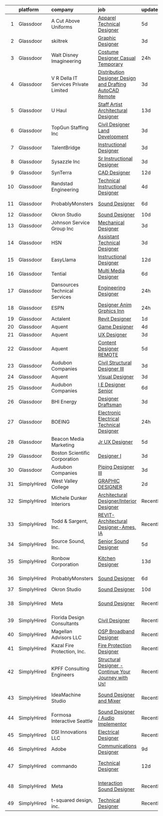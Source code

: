 

|    | platform    | company                               | job                                                                                                                                                                                                                                                                                                                                                                                                                                                                                                                                                                                                                                                                                                                                                                                                                                                                                                                                                                                                                                                                                                                                                                                                                                                                                                                                       | update_time   | location                    |
|---:|:------------|:--------------------------------------|:------------------------------------------------------------------------------------------------------------------------------------------------------------------------------------------------------------------------------------------------------------------------------------------------------------------------------------------------------------------------------------------------------------------------------------------------------------------------------------------------------------------------------------------------------------------------------------------------------------------------------------------------------------------------------------------------------------------------------------------------------------------------------------------------------------------------------------------------------------------------------------------------------------------------------------------------------------------------------------------------------------------------------------------------------------------------------------------------------------------------------------------------------------------------------------------------------------------------------------------------------------------------------------------------------------------------------------------|:--------------|:----------------------------|
|  1 | Glassdoor   | A Cut Above Uniforms                  | [Apparel Technical Designer](https://www.glassdoor.com/partner/jobListing.htm?pos=102&ao=1110586&s=58&guid=00000182e86e7d429f415d2878c30044&src=GD_JOB_AD&t=SR&vt=w&ea=1&cs=1_829a32fa&cb=1661756931786&jobListingId=1008088124954&cpc=BBD63848FB84346C&jrtk=3-0-1gbk6svbi2go8001-1gbk6svc2ii1e800-81e2958f26bec26a--6NYlbfkN0DZZww-p_mr8GWlqIRBY21Wjl_Fk3kglyx5_HcxykVqwXZdTK_RQWJFzG2--JSCIKcXUPKfG8T2NTLlSU-Aa5jatvZMVMPUCVVe7QI4-MfIYtbcUAeMtOuOCErJDgVQ0VdZxfhqxq_9xndenQWKHqbdetCu8oCQlTIslCgpx1S5C14UMc7LX_9913lBWTYNml71KjjUWfcbxA8zWb3LYnmtls-cMmxlqfzLNkL-q6tBiSe1SiP1ShBOtMol1KtFz50JGUJpg7te-H5WSGQrOXsGyyzxNbq35zdhxEQi6n7XslO0aM0NIYzKd-84-yKGTxtFZT6IpqylztnXu3qsRXXFaNSthyp1o2z0Z2_A5uZZh-huHViYNszn5w5CH3cKe9HqWUbAb3LBWLtaLVMLHdoImLKkMrZ3ZpZck2vaMWoDMxs0FmcRXXBSw7aMoT5-I9OSplTpFXwtyK4uqeRUyvgkK0LcL4c5En7YTQWKfcjHZD1lCPMfLBnR2uzdLwcRGZk%3D)                                                                                                                                                                                                                                                                                                                                                                                                                                                                       | 5d            | Louisville, CO              |
|  2 | Glassdoor   | skiltrek                              | [Graphic Designer](https://www.glassdoor.com/partner/jobListing.htm?pos=129&ao=1136043&s=58&guid=00000182e86e7d429f415d2878c30044&src=GD_JOB_AD&t=SR&vt=w&ea=1&cs=1_0882ae81&cb=1661756931789&jobListingId=1008093573531&jrtk=3-0-1gbk6svbi2go8001-1gbk6svc2ii1e800-7b8d5e09ddf61161-)                                                                                                                                                                                                                                                                                                                                                                                                                                                                                                                                                                                                                                                                                                                                                                                                                                                                                                                                                                                                                                                    | 3d            | Remote                      |
|  3 | Glassdoor   | Walt Disney Imagineering              | [Costume Designer   Casual Temporary](https://www.glassdoor.com/partner/jobListing.htm?pos=109&ao=1110586&s=58&guid=00000182e86e7d429f415d2878c30044&src=GD_JOB_AD&t=SR&vt=w&cs=1_81805074&cb=1661756931787&jobListingId=1008099703460&cpc=FD1C1DA32C38CFA7&jrtk=3-0-1gbk6svbi2go8001-1gbk6svc2ii1e800-ce8d024559a5bb70--6NYlbfkN0DAFTyt7pbDCC2JPO79CSdi1dIb81yjczP5qsKcZIxgiYm3-7g-689UDqHItQTwke_TrTe4bERr3OBybUd74DyiGtuqb3fbK4ePHudOJC27IrkQbeht9PH81mrQzdVf9V9pjwkbLos7sxBHMgup7tTT_kIbTyOUsFYdUZJSlqXIhMMoamwGjutl08ONKQzVYCHXRfp3s6qEK2hMcq7l9Hv5mB8YUw7th3ml9PzPjq6sCvd_an-I3FnZ7tPfc_DenUBp9PybHl1pH0hfxaD9humd0t6Mq_luI4YPMfdWXPoVTm-G_YqvcDCXki3Hn3U720_PDaSN2z9yYK-07b0SHQXrmpkaQTlTPofLtPxy1QJDQvPDAYMnZTr5QAa8cfttXxXrwp1Z4RIMMnO0BcOucp6hHfLDQPuWHbTZ9BloD19x3osteeQ4vUsZ)                                                                                                                                                                                                                                                                                                                                                                                                                                                                                                                                                 | 24h           | Anaheim, CA                 |
|  4 | Glassdoor   | V R Della IT Services Private Limited | [Distribution Designer Design and Drafting AutoCAD Remote](https://www.glassdoor.com/partner/jobListing.htm?pos=118&ao=1110586&s=58&guid=00000182e86e7d429f415d2878c30044&src=GD_JOB_AD&t=SR&vt=w&ea=1&cs=1_cc558b3e&cb=1661756931789&jobListingId=1008094486944&cpc=AC285F3A3ECA6BB0&jrtk=3-0-1gbk6svbi2go8001-1gbk6svc2ii1e800-b8eb9a82afd340b8--6NYlbfkN0CQA7_zck_bk-3sdRXEuVOmm8t4mebPEjm8kTUZ2kNJX4vgLooFSCxKVM4ypp3rxF1i3k3DvZLs3POmLLvJqKMoF6AMbFyOlghqqkuTCGgO8QAVydUZ2zlRMHLNj2vb1Ok7hEKyCiFb_c50xZXbjuFLh9KSNtgpA1aVEoaG9vIi8FOWOHoVD069hr-qIHtW5s2u3RhtYteuXcMpW7_eAAkHSLvzai3WmTm5x-A50Y7PZmdZQ1vW5HA-ivNAc5e1TPedXPjOeN1QebOJypwnunRn-pCdAc0AYxdHejj048L_fVqEQv_oTkR7-CRBS8dRNVH-L12rgDNotAPPTifp91W9lg9tt7rfp7BG85RQebd5waoy1xmRX33ifIEjzG5PzUt7TXTWOAqfrt556ilYr8mufdHpPa9eIcwSdTKzFmmxwQXpYx01KjS_Z-6nkxG3r_XhRDKMQlMS6pAsVK78brWygOg4_3SNu7g8V4uLdLOHEz7X7QjbsnxR1wZEMhZ4Io0ZQQYktnptQQ%3D%3D)                                                                                                                                                                                                                                                                                                                                                                                                                           | 3d            | Remote                      |
|  5 | Glassdoor   | U Haul                                | [Staff Artist Architectural Designer](https://www.glassdoor.com/partner/jobListing.htm?pos=103&ao=1110586&s=58&guid=00000182e86e7d429f415d2878c30044&src=GD_JOB_AD&t=SR&vt=w&ea=1&cs=1_9700890d&cb=1661756931787&jobListingId=1008072104198&cpc=BBBD384EA192911E&jrtk=3-0-1gbk6svbi2go8001-1gbk6svc2ii1e800-2f3f7629067330fd--6NYlbfkN0DdoLzd2nH_jHSLwr2EyTkavNA8xpnfBmQyA5D2SPCveEUkVdE77MG92nAT_ZGLrJ8uGkjKKZFWNlzReuz2wauDRktVVHToaBmlQbgxSCk7TdIGG3DnKQ62IgDgqXUrUe44Ykcst7bSMT62n0NVA8m9NVD2iOxnawclwCeThFA4UKW-xB5e8N14LovF3j2QGrrObPYwLdXaQJOfwSS1VwFx9zlyO3LpWCKMT91jt1VADSaup3K68pjG0wL0bvzpkMt3Op4iUSbr2-G1jzaXA2aQ8FCP7_HvDsVLLTUWrZTZSC2SfbXz37Xq1HPV-1I2DLw5LKBaelUOHYzHXYZ-v8Ry7jrEybmrkym7vWtp_2YcQ8n00rorJfHgLH4NwL_kCnFjp8l3_galSKKcbd7IDQYIqhdeQIV7DHIW6LaK0K8zwCmOro9lzeSnSuEEBQjozYA33Kfey_ZUEdj3uYPcFrTsKiXKy2mc-8dKw0x4gXIluxaXc_22za8I7CNFDKPrLM89hLU9jclPNLKvsE7UTXRMyoUpQNBT_qk%3D)                                                                                                                                                                                                                                                                                                                                                                                                                              | 13d           | Phoenix, AZ                 |
|  6 | Glassdoor   | TopGun Staffing Inc                   | [Civil Designer   Land Development](https://www.glassdoor.com/partner/jobListing.htm?pos=123&ao=1110586&s=58&guid=00000182e86e7d429f415d2878c30044&src=GD_JOB_AD&t=SR&vt=w&ea=1&cs=1_c2ead8e7&cb=1661756931789&jobListingId=1008094092336&cpc=2CAED5C921A5F994&jrtk=3-0-1gbk6svbi2go8001-1gbk6svc2ii1e800-17203527747679e5--6NYlbfkN0BrC5v4LFbpsOGvdXMl4ecSO3J81SjU69Qq_zbD1C_eeaQWPVaGLlwGVL3DoDAX7ty7f1SfJRBsJ-0hcAcI85bvrNdEnIH1yp8wJrE967hHpQdbJlFelTbpaH8vedMJLDzkzE6Z_07YQ_QVIDKQpLwsHNt2cE-Ut6njFMzZ5Qy8bGQrT2SYcK9i0HqS1WXG56CuDe6GGwNcIZ_R3CjS792RvZgdMLWtZm03WJoI7NuTeEOTHIgVcL1yLyjSvxOMJ7mgDLFXr6xuid9IBDn9l2zdHJ-GzZf8KZHUd0xarth9bXqbadA9BotLhU2bgt0QLaRPBghnFOI9-w3BjOJEANb83R7bmAeoLoq4TCOTWpQj64u5gdCKIyRHfXG-RHeLLy-WjcIdcFqWATse61b_63nXB5sCgUBUoxxlaJJOuQtOk8H4CCjSICx6cVRtyxQjgsl7iLGelT3QjN422bjShkcSMFp8jl9XSExh5PbNs1p1r1nEJN0ljLOkTGdkPOXjPrA%3D)                                                                                                                                                                                                                                                                                                                                                                                                                                                                | 3d            | Milton, DE                  |
|  7 | Glassdoor   | TalentBridge                          | [Instructional Designer](https://www.glassdoor.com/partner/jobListing.htm?pos=115&ao=1110586&s=58&guid=00000182e86e7d429f415d2878c30044&src=GD_JOB_AD&t=SR&vt=w&ea=1&cs=1_056bb33e&cb=1661756931788&jobListingId=1008094294513&cpc=F41FEAB56D215062&jrtk=3-0-1gbk6svbi2go8001-1gbk6svc2ii1e800-28d7fffca42d0ad9--6NYlbfkN0D7yZN5Y4Y3yDNIVFku1LF3jTDQg9U8OJZurnzp5mMLIP6WqhGw4ZWWAr-MD-l2YyHtxZkHEttrKCTJHws9eSEJJTJOHKa0UsX3-cTd2kb1sEIHAyTJXZ7RHDMK-77DmRJUzXFl52AlpAcpgJIaFHoaU6Mxm4w0U20afAVgd0l6dIe_Q_BIZTUyO1MUrMkqC-yZ9ZtvKeuk-LoITd73n2V-FmXn6fEo4oCzLjsb5FZWgta-CEBhgOnS4WGKmek_gGyutf1bOxL0yjiDxJLkr6lCgBdllXyAjYYCZIA6vpHk1YDmVOv3cHH6HdKWtl07xpmfzWY01_TKjBKTVB33TgaNnryhKYAcG6uAOVaooK1qUuTyQT-omMAA_-5-U6Kn17vanc0L0T2fEHVJ5GX7O5yHIIQ4VeqhOjZHX_EkujYDOUBPD5mckdaEEg4ZfxQw150QAkhfJccnSSnBjR1GSn3NVd4xO61B650nplDUwvOpIu-pR9kAc_bjzykmnszcGAAeHmLipj3qPQ%3D%3D)                                                                                                                                                                                                                                                                                                                                                                                                                                                             | 3d            | Charlotte, NC               |
|  8 | Glassdoor   | Sysazzle Inc                          | [Sr  Instructional Designer](https://www.glassdoor.com/partner/jobListing.htm?pos=121&ao=1110586&s=58&guid=00000182e86e7d429f415d2878c30044&src=GD_JOB_AD&t=SR&vt=w&ea=1&cs=1_d68d6ae1&cb=1661756931789&jobListingId=1008094371868&cpc=9908D8D4413DBB8A&jrtk=3-0-1gbk6svbi2go8001-1gbk6svc2ii1e800-d1e30eb564645d32--6NYlbfkN0BHmuOUQiGxZlIboXRCrnOB1bk0QkSGbGX7yxzhgRysNhglpeekY3X1wDa7BzirfJIE-XZI96pT4vsCDo_PwVhCrQa8H_dn6HuGc3dI6Au5lFOBOQnw88rRufmRln1Uzxma7VZhtrwMd6uMTKFJi1s8KhsbQhyj9AFtzXfcqHMAkMfzRW14V10xerNyCpWVtNyGsFaJUDIeEG_JqJNMxOUMT0GbcMcRWmbYuWlHUZSYZ8RiDKkzGRfDQASTzkpJTAXFsoP33eUezRf5NnkwEwbKvjbunrPXLANftptOk-jmDFPw7PJM4FeU6VWiIwpREj1U-Ab0mK1NOT21_WrdlLrdZdyvj4_En6NwbwZ16FU6j22aKuM0pFaRDZ16Vh4b_BZGOKnqe6zpaLya1JffGorNoWDUsI4AcXlUV41rqvPm_5-gFYi6hFrwYUxJfNU_GgTW3a6Ktsi4fJkMC7uShhjqHwmBI3NvfNYsp2hy0nAy0LvQ04EY0s8oMJBwxKdcY-A%3D)                                                                                                                                                                                                                                                                                                                                                                                                                                                                       | 3d            | Remote                      |
|  9 | Glassdoor   | SynTerra                              | [CAD Designer](https://www.glassdoor.com/partner/jobListing.htm?pos=107&ao=1110586&s=58&guid=00000182e86e7d429f415d2878c30044&src=GD_JOB_AD&t=SR&vt=w&ea=1&cs=1_75f7c999&cb=1661756931787&jobListingId=1008073862940&cpc=149B3D5996025BBA&jrtk=3-0-1gbk6svbi2go8001-1gbk6svc2ii1e800-18c0e80a5c12a872--6NYlbfkN0DeXU0vMxLyKhfauY-dgUBa_3v1DHLtGGo4EP_Dl8CiYxWmGmi2SrY3Ivt1UPrYuDlbcltfZBalx9amtf9G2L9Ed1GWEOd0RyJ7-id08Z3X4_rUMko-g1OdR6_wvYRiK1igO9i_Pd_tAhPgXu8oeF6r4TodtwJ7tGrA_-HHHP4OtgW_mxbZBIf1ueQ_0xu7R7dYWi34OoX8bJxnjaS2wh6h7QDJiiA7iaRWVPLGqUrLCjrktQIZ0qtRAWbjQ6oo6vc64bqV5-m6wC8o1NbrKjVSYdccscpxDFxbv84hfS7hEsx4sameUH_ItoR9yMny2hr9UdeQefkuM-TwvR6CeJcHWMMIEgO06oemkNHeM_-fYOazer47O8bTNwuNqboVKCgKOcrwjWZymBEkFa6cLTRkWTJGXxPP-2TlIVL3QTi9DlB2TvWQ5WE6cEReIoHLByRN5P72bH5ccAQZjne69YrMNZLpSITIkIfeS17DV-DxA7H47lIBTTJX)                                                                                                                                                                                                                                                                                                                                                                                                                                                                                                   | 12d           | Remote                      |
| 10 | Glassdoor   | Randstad Engineering                  | [Technical Instructional Designer](https://www.glassdoor.com/partner/jobListing.htm?pos=113&ao=1110586&s=58&guid=00000182e86e7d429f415d2878c30044&src=GD_JOB_AD&t=SR&vt=w&ea=1&cs=1_6a081d79&cb=1661756931788&jobListingId=1008091665657&cpc=6FC5BA77C9A4CD78&jrtk=3-0-1gbk6svbi2go8001-1gbk6svc2ii1e800-4e9c400072612d33--6NYlbfkN0BDx217eft1lC7uqItkaModCFPNh_e0lnHdKkvEJecXwu4gIqA7CFTnXnpT3oVx672KDArTtx1aHrKw0gqohFQPT8pPyEnxY5nSI_5vJXljXddiuB0emOj4KsDFe4KKnmVelmt6yInbwBNPPrHnDX_0JTfp0HEFotiDRpodoXdu3iGNYxHwew1duj904JdOamC9XEQ_JIXRRoMnBWIWMAwVhrEg_8xv2mwvfwHKwelpCeRRv6HRXBRGvF0TvitaGxf_foc1r9wRv9SVlBBGHn0DwK3gBXoTDGmG6c7o9MufouLnebgWagasTUc17b1-J723UxWcE8hMBIF9SdaI7jPKALqMv4iWZEw_5SvCrjNZtmKL-d9hMQ0zX3gzVpq6qyYPCt2GyDI7UTrXsXKDmsrMGFIgKdqEKArIAhXBT2yI7q9vw8ewUWuTyftvy1o6YI9tlaOVf-XfXi5G8CeWlVihlfPjTfPTXCknFnrrq13W83PFvfHXyh7MlrhtSyHykeLaztwj8AbEFlgDZnkqbezqjWciTKS7o99KdH2qoj1__VGm0mr8bQyOIWRLxXZgibIRGN9ddi7KbIybAWPo3wWPz_rpWcmxDC9zGlQ9KnwokDqzujmWntxBf95X_7zSS5aEIPqkgnDJaKhzowbd8nlG)                                                                                                                                                                                                                                                                                                               | 4d            | Atlanta, GA                 |
| 11 | Glassdoor   | ProbablyMonsters                      | [Sound Designer](https://www.glassdoor.com/partner/jobListing.htm?pos=125&ao=1136043&s=58&guid=00000182e86e7d429f415d2878c30044&src=GD_JOB_AD&t=SR&vt=w&cs=1_053a116b&cb=1661756931789&jobListingId=1008086835423&jrtk=3-0-1gbk6svbi2go8001-1gbk6svc2ii1e800-d1598d003ed4c85b-)                                                                                                                                                                                                                                                                                                                                                                                                                                                                                                                                                                                                                                                                                                                                                                                                                                                                                                                                                                                                                                                           | 6d            | Bellevue, WA                |
| 12 | Glassdoor   | Okron Studio                          | [Sound Designer](https://www.glassdoor.com/partner/jobListing.htm?pos=124&ao=1136043&s=58&guid=00000182e86e7d429f415d2878c30044&src=GD_JOB_AD&t=SR&vt=w&ea=1&cs=1_1d03347c&cb=1661756931789&jobListingId=1008079733036&jrtk=3-0-1gbk6svbi2go8001-1gbk6svc2ii1e800-d7d03bc56f607eed-)                                                                                                                                                                                                                                                                                                                                                                                                                                                                                                                                                                                                                                                                                                                                                                                                                                                                                                                                                                                                                                                      | 10d           | Remote                      |
| 13 | Glassdoor   | Johnson Service Group Inc             | [Mechanical Designer](https://www.glassdoor.com/partner/jobListing.htm?pos=114&ao=1110586&s=58&guid=00000182e86e7d429f415d2878c30044&src=GD_JOB_AD&t=SR&vt=w&ea=1&cs=1_91b766ff&cb=1661756931788&jobListingId=1008093922813&cpc=56C4EA4A1A191A49&jrtk=3-0-1gbk6svbi2go8001-1gbk6svc2ii1e800-e862aae643899bbf--6NYlbfkN0C6dl-DYSz0LSGJzJxQNYszf1i8hgirP1dhT7TFrgG1eW3J-LifPocmnwNYfClQLzn0RKxDIWKaF3yjO7i85Es6_87YqOckPfBbULYcXRGubf_xpsMuFJPbgh4wQhA8-EDYqCaNvgBTlQK7GLv6O478h-XIYLV0jFwcdvw_jx5b51ukUJI9QmPUR-lCNgm4UmDOpFac4NsS0MXWP3qIgsnLOlnwHFlz9ElPpSOpJg8Z_SiScf0nxajlOJwiE-ZTeLM4ACRWsnrVn5U1kyyNZBzGjp_cOV7ULCPcOC_aFajvTPSpmDD9YGEdMfQSR3awOQ49t34YO6YeF8Z8-TgAgu4_rUs1S5R1RnI_3394p62k8Z_NSUEQ-o8We03ee8F3H7b9kudzcYe92NeMBLwFMeJS6LmpJEpdRPHwCFguje5npNwDzb0i7fvia7sCuZzmST72y4qYxcHGwEI-PFr-9aa4omiyMjg6iIKNoiI_aH_7TSBUP4zNBRiiIPznPLPh9FEsMPHBjzIDRSn_BYHzqL9E-2QvIV2JedTg9iRhIcYtqBjI1yHcVHaJ)                                                                                                                                                                                                                                                                                                                                                                                                                            | 3d            | Allentown, PA               |
| 14 | Glassdoor   | HSN                                   | [Assistant Technical Designer](https://www.glassdoor.com/partner/jobListing.htm?pos=130&ao=1136043&s=58&guid=00000182e86e7d429f415d2878c30044&src=GD_JOB_AD&t=SR&vt=w&cs=1_5c61c796&cb=1661756931789&jobListingId=1008093543034&jrtk=3-0-1gbk6svbi2go8001-1gbk6svc2ii1e800-da849d8c90f8e3ff-)                                                                                                                                                                                                                                                                                                                                                                                                                                                                                                                                                                                                                                                                                                                                                                                                                                                                                                                                                                                                                                             | 3d            | Saint Petersburg, FL        |
| 15 | Glassdoor   | EasyLlama                             | [Instructional Designer](https://www.glassdoor.com/partner/jobListing.htm?pos=127&ao=1136043&s=58&guid=00000182e86e7d429f415d2878c30044&src=GD_JOB_AD&t=SR&vt=w&ea=1&cs=1_4904fc6b&cb=1661756931789&jobListingId=1008074963718&jrtk=3-0-1gbk6svbi2go8001-1gbk6svc2ii1e800-54cc08c9d2271055-)                                                                                                                                                                                                                                                                                                                                                                                                                                                                                                                                                                                                                                                                                                                                                                                                                                                                                                                                                                                                                                              | 12d           | Remote                      |
| 16 | Glassdoor   | Tential                               | [Multi Media Designer](https://www.glassdoor.com/partner/jobListing.htm?pos=112&ao=1110586&s=58&guid=00000182e86e7d429f415d2878c30044&src=GD_JOB_AD&t=SR&vt=w&ea=1&cs=1_3ae265f5&cb=1661756931788&jobListingId=1008085961702&cpc=FAE5E775D180B2FB&jrtk=3-0-1gbk6svbi2go8001-1gbk6svc2ii1e800-451ef8a0bef58478--6NYlbfkN0D_VUMocHtM7-M2l7xhQCiQST1RW5dQjS02UsWe7tYaNAZWZWTzZ6bpJTAOxr1kLZpG6VFZuGadYboeD4Kz8JfiJOa1cUGCTwXHIIGenpazOIdmYE3_6vjKIwRgdnzz3rgnBs6tcAXHRDzA4xB-uFIb-sHUuIGOOL2yVcQPHsU7Il-Vs_w0rB9CVqvvXK9Qnk57RQHGuJnlkm__Ecsve8KVIlxdY-PafOenXD4N9ZUDFP9vPdVm_V0sXfNSxmG2VFqvXSWtTyDvz1Mv0Rz9i9GZ4_ifE92DTcuEpDGfIiA3TDAP9UuBlniWzC1WfuML0y8MLQXt9w6WhHsBTBccrO0i04g3oFdZM6HX5N7iFvXt1XAWfLMDYozgDc8A3PxMyTFfSN-mtDJCIIoUS8V7fNgvmJk2Sc4IqDnGAcQAt2Ro-7OeknZ4oW3wJ0tQ9rBwV1lPy_Z6LeMTOI4_H1mpomaMoLcoyZwOuSQzyoRY0ww81PcdegGb4uf2Z8Vm1oyFwYQfkarKPbGqKR9tKFVRNX8h)                                                                                                                                                                                                                                                                                                                                                                                                                                                           | 6d            | Vienna, VA                  |
| 17 | Glassdoor   | Dansources Technical Services         | [Engineering Designer](https://www.glassdoor.com/partner/jobListing.htm?pos=101&ao=1110586&s=58&guid=00000182e86e7d429f415d2878c30044&src=GD_JOB_AD&t=SR&vt=w&ea=1&cs=1_8d771f2b&cb=1661756931786&jobListingId=1008099774409&cpc=EE7F0D06914A6BE7&jrtk=3-0-1gbk6svbi2go8001-1gbk6svc2ii1e800-d3440b49c72627a8--6NYlbfkN0CvuQ4UY_eDhfYlmkSGc9S1BjrWToVzARjqmrP2px-gqWEa7Z8S313aA0aWQHN80sKu9bCdQXmQIlf7OUaBZOZggfZGEmbZIjnoCloPub_X2nsA1_QZCmwcEfQzldpcCf4VDqW5TtnygkAGA9PvsWjqAyuZltikAVUIPklABZZozagKLo4aDN6P653nopaTQNPAFvrkm0ghrwb8bWBsGfsfz2e-fo12QoUbHMCCqKEUQLhIQUU1ZwnJSbjKIc--rvr7JVApbjl0N_luy1fvuXwPPri8HDjDTmDk84HAYH9uoV8JYwao3dd5S_MaB93fCI6VUkpOAhpes0FmkveLs9H8tu4knVZ5tYJa23t3ETpN1uxyEFwIizBc0Xb-pg521W9SLAw16eK9kvLdgfIO-ie_FiVJOqqTN5huMSPEnI29Jzy1Q02Tbo8EtvofG2yd4005lATj2xOztTbpK-h6q9Hno9lG6snkxBBktB9g9-cFFhDeO4jPrr1W_YqWQd3_dmXmY0PGbdlPig%3D%3D)                                                                                                                                                                                                                                                                                                                                                                                                                                                               | 24h           | Walled Lake, MI             |
| 18 | Glassdoor   | ESPN                                  | [Designer Anim Grphics Inn](https://www.glassdoor.com/partner/jobListing.htm?pos=108&ao=1110586&s=58&guid=00000182e86e7d429f415d2878c30044&src=GD_JOB_AD&t=SR&vt=w&cs=1_b44678f1&cb=1661756931787&jobListingId=1008099703490&cpc=1160948BCBA38B5B&jrtk=3-0-1gbk6svbi2go8001-1gbk6svc2ii1e800-97b238508c0d8cf4--6NYlbfkN0DAFTyt7pbDCC2JPO79CSdi1dIb81yjczP5qsKcZIxgiYm3-7g-689Ur9xqU8QiYHWliOuVcqmIqwB3qi8yTv49_P4GHgB_CBMwndtlEavrTBN-Y8MioaNwqD1jWOgm8UO26qFt1DBpGEtcK24l2C38eLm1x-AGLBT3qv2PUUkcNDp4CUTBV8bMOG9GA0ml1_jkgEKQBefdyVOtl4invq1mEcnIj6GVr1bfczMF0cN6iexKoZvoRpWtvn2IrdULXkmtMKLRmt272-Nn4_9sgCD4q7ArIQy_8Wx7cqGc1EgttVOAt3WjBVWT1iKpFqIFXI6x1q_O6HseL1NJCb0XfTR2XmCARGcBSpfyIteqY7HZCj-Kd2r80GEliI0VjnQwAbYr-0ibdoKBV1BNyPu4xrltMD_VCfLonZNHNnaeEi7_rSQpee8p2DZ8gdR5YdekROo%3D)                                                                                                                                                                                                                                                                                                                                                                                                                                                                                                                                             | 24h           | Charlotte, NC               |
| 19 | Glassdoor   | Actalent                              | [Revit Designer](https://www.glassdoor.com/partner/jobListing.htm?pos=122&ao=1110586&s=58&guid=00000182e86e7d429f415d2878c30044&src=GD_JOB_AD&t=SR&vt=w&ea=1&cs=1_2328497c&cb=1661756931789&jobListingId=1008098072884&cpc=C4A69CCDBB3B9599&jrtk=3-0-1gbk6svbi2go8001-1gbk6svc2ii1e800-c935e4b3d90d5825--6NYlbfkN0ChYVx_I3yfZ_JDY3EFoivtqvi_stwnZ_kRt8Dowt_l_d1ydueao4NE-oUleRJ4yhjnM2sJXj4QEJed_c6X2PY0ZDgeXMQ7Mmw1hcyh94-2Yvz7z7tn66slrhBeCG20xK0sClQhiRwEawfro7_5fbvl6Gq6XWRUUGzrLZpGHDvBUtviQLQSv4iatztSuWy20nlz6xQt1NxGx6PzOsGoD7XlMTVacGbZzm-SzW-AVKqB1m_H6OY8dvdZkJ0DwuW6znwGE8asf5OxDplgl0eE-iy82ua_Xgchn119ll4WXUc1TU-CL8hZIp5QetPiNx_AU-cpoEmP1mDWEFvpdJ_dvpNbn3QShfHBLIdyZCp1Kft-RY3O_ERVwLFTGibb0HOeGe2ppw4H3DDee3-9DTa6QmvGEyLyl1skJjQOaoOQzLjTuBnynu3XbYHcZWqv8aEC-XUcBylO2CyCpBN7mx5YTV-t6dwR1hu8nFubwlQ4-gp2g2os3p991Qyt7b1wmg3ZcJy4e7SiKCUJ15M2Y8yLbk_MUSLG4S_fqXSoSERSjzq5QrRKvCJPsSDw41vBW-3_Yc757JOA78z3HWRRwUox2B7vUJZZHsYYJGziFFCOzWq_6YRlYGhJ-dUJmwju056ezlMMpYEWQv21KZ_4uuCSokvyyC9u8P6QLdOafLSL_7ER3_OZwE8R0emjahkr2LdZZ-k2D42m3OMiph3DH_ByJJCiHdLv8GEunQX2F-qmCSqMDkQo5JkvRGbyhUMJAKCzpyPohs5d0SsWm2t4zJAFQ75GUJc_SRZbrqwxUwzvOlZi-NI6SHFvgt1pde2uXt8OmVFWmdEsJeTwZRkCMrD2pLwyHmnEttq7KKNzi9kA67BoC8w-2htIFsdr3JVVYySlnLCec9e-3K9zN1Lm7jYNE16St5RAPl3nHY02tErpdK0xIWsY5CtvzBba30K4dV6Vs0n4DgWUTHzcOGLc8Q0V3sUj) | 1d            | Irvine, CA                  |
| 20 | Glassdoor   | Aquent                                | [Game Designer](https://www.glassdoor.com/partner/jobListing.htm?pos=120&ao=1110586&s=58&guid=00000182e86e7d429f415d2878c30044&src=GD_JOB_AD&t=SR&vt=w&cs=1_3b6383a6&cb=1661756931789&jobListingId=1008091362421&cpc=F41FEAB56D215062&jrtk=3-0-1gbk6svbi2go8001-1gbk6svc2ii1e800-3b8cfdd71f0d2f0e--6NYlbfkN0DMrcEu7yrtATojKJA7cEzGQ3FdRGWLh0CZQInL4ECGI9gD0Wolx9R2EDT7B77c2cRU1zW3HVZMZeGAOYVZBOqH_4lgXX5l9kbkb9irhCbVBq6YsU0vLTUYvSh1OUNHO93tZMxbICiVo7Af45F1C-oNj2G6v1j_C21ZJdMsp9erWXfgrqfzHxI5mEOl9hQngA4V3i2yn5hBqlAhujG43yy_H9DXhgT0AUcJTjgh0Q3fGkxaCnQ9wF2gqfqx-prsfYteB74oFdQVnaOS515HjiDwoZIGKBljkVkL9lZgdGLKkgt2hrkaX-8HmIB_XIaZDJUdB_LqqXmEm9X30r1FOvs2OMquqARRUKPkhrHTgG4aoXpgN0yM5pPJlqIx37iPOI2wFyTz-zcbss8MHUmvauBoMkL1V04e4g4Kr-XKrxseMB7c_R3Lvq5cpBAtwUuPa_gmJl_c6b5jT3NM4tjgACVw)                                                                                                                                                                                                                                                                                                                                                                                                                                                                                                                                       | 4d            | Remote                      |
| 21 | Glassdoor   | Aquent                                | [UX Designer](https://www.glassdoor.com/partner/jobListing.htm?pos=119&ao=1110586&s=58&guid=00000182e86e7d429f415d2878c30044&src=GD_JOB_AD&t=SR&vt=w&cs=1_95c017ff&cb=1661756931788&jobListingId=1008094767732&cpc=47CFDC01B3F81FAC&jrtk=3-0-1gbk6svbi2go8001-1gbk6svc2ii1e800-7462cfaac7ec81a2--6NYlbfkN0DMrcEu7yrtATojKJA7cEzGQ3FdRGWLh0CZQInL4ECGI9gD0Wolx9R2v-Aex0-GK05GBC1BDRpIxNe5kaz2f0gwTj1utA_ZL6eyvv3ghn_4KFxhe9zZtLQRlJheNexTVzMPlPRyplxknhmhWMgjOIyTUfknYQKSAtpB3Jg_4vuGDsjZpW-YuZvWARIdfVOIUddkKaPARw15zIQgZXUfIxbWLxHJ8x5PkwuWkC--yzZR_elD1pESh_KFkWpaNyA9yygg3fpbhM-wap9q0lAWWOHm03zEZAqiFdQ0FELXYB7k82wImO1H831RqSu_fRd_bM0vUmuW8NqCYIBiw_zY--P7EhmWMzm3phZ-RiwRvF1Vjw5TPc4jopFloye2vz4rUH1iGv3i80_s_t6R_JqCXyQX57LfjTyVl1Wjssq5TYn48w2n0RzLW33Tk27HhIVA92Ax0mOQsCbuyg%3D%3D)                                                                                                                                                                                                                                                                                                                                                                                                                                                                                                                                             | 3d            | Seattle, WA                 |
| 22 | Glassdoor   | Aquent                                | [Content Designer  REMOTE ](https://www.glassdoor.com/partner/jobListing.htm?pos=116&ao=1110586&s=58&guid=00000182e86e7d429f415d2878c30044&src=GD_JOB_AD&t=SR&vt=w&cs=1_949c7421&cb=1661756931788&jobListingId=1008089329150&cpc=F41FEAB56D215062&jrtk=3-0-1gbk6svbi2go8001-1gbk6svc2ii1e800-caa0944e4be548c0--6NYlbfkN0DMrcEu7yrtATojKJA7cEzGQ3FdRGWLh0CZQInL4ECGI9gD0Wolx9R2EDT7B77c2cRrTdmS15zQI5FSK6EnshAG3NgcOhzBmqhWiF-MPmcBIUnjstLyImy_lrSiq7I7lFnBSEqwK1YPVrTFjc73nNlY4awCzvFT1amWHv2N0lQ0RvFw10Yrdwni76R1dKWjs2xWAuE_wOPDgr_8hlON1NyEl_P1YEpiz-eQTtzuwm2yUlMmwIvBSJiqB13o88G0qfbtfh1w9EeMF46ppB2u4H9p95VMbeSqZQPvf-HsJhTI-JdPqkanILhPFqOL4dt7b_u69aciMRx3_pjrI8SltTLLvflMSrhshqQep7HZZl0xSqcLcy8qPbj9VU2M_we7L6n1srBGWp1XSxHH9_m958t5XuHQpRncFmjTFkCm8vFWpX6Cy-ILAlQ0FRQ-H5Eo_4Uy-M1fr5G8674W_7j8FogC)                                                                                                                                                                                                                                                                                                                                                                                                                                                                                                                           | 5d            | Remote                      |
| 23 | Glassdoor   | Audubon Companies                     | [Civil Structural Designer III](https://www.glassdoor.com/partner/jobListing.htm?pos=106&ao=1110586&s=58&guid=00000182e86e7d429f415d2878c30044&src=GD_JOB_AD&t=SR&vt=w&ea=1&cs=1_32775af9&cb=1661756931787&jobListingId=1008094739633&cpc=87A0A889578C8297&jrtk=3-0-1gbk6svbi2go8001-1gbk6svc2ii1e800-791ec1812712a000--6NYlbfkN0B_v4Jwlzo8pp0lkkhk9-RlZ2bqvshnQCJcnG2elMpqNyA7L9qDHaoCdzLXqpAG1-utDB-HsFSU-LcRDNBdtbQGb4knQoha2-sKopv_w3fetLYVMX26UwJypzqetyG1ynrtkSyRBU9hKUbnxxaYDrqtk46ZWAYQURkcFjmTGu7LbqZCCX1X-mPfoav1OdBAKT3imOXkjd4f6B3GaLMHePKF-0ja82M8-0t-tdUNjc3ZqMQOEQeyyovqpo72AeUTsxffEh_4e4_0W63_bcdEb07FEWyx2dnGmM8_UaQcaWKf1BSGrHfJvoFiPHArUg0faXJt3QI_TdRxUG2NAsrp0ZFn7d9MpxUb7Ix-JgXFcplp1e3hq7bgfuen6p6pzmkfLllYoPUKcin46QnVUgzWS9u-Ne5Y-T0Wjf-ncaY5rRBaMbVTrkBn5WF9V_lUDRWGQzERqii1AQbZEEqh4u3CzZEkWPqwn9sMD26B4Xxnrx3TeexkSvDx5GU1Rjp_f2dqEXsHkWLpqsLGph6isWPdwcA3PeD1p9pz5utN3v2TmILw79_9VEY-RxF2oc9X71tO0Z0bvfEFsSG4csdrhGJ5l4hLeNnM9PDWq6xJ9lHBKNdsdiiXsUIwxHLblk4n1gJ0K3Q%3D)                                                                                                                                                                                                                                                                                                                                    | 3d            | Houston, TX                 |
| 24 | Glassdoor   | Aquent                                | [Visual Designer](https://www.glassdoor.com/partner/jobListing.htm?pos=117&ao=1110586&s=58&guid=00000182e86e7d429f415d2878c30044&src=GD_JOB_AD&t=SR&vt=w&cs=1_b7c75c34&cb=1661756931788&jobListingId=1008094068061&cpc=C4A69CCDBB3B9599&jrtk=3-0-1gbk6svbi2go8001-1gbk6svc2ii1e800-689861988044a5ba--6NYlbfkN0DMrcEu7yrtATojKJA7cEzGQ3FdRGWLh0CZQInL4ECGI9gD0Wolx9R2v-Aex0-GK073JfeDa6HIKZROzynSR_Ll0tjc9Sw-B7-4NUGF4scybsmqPAP99pK7Qc0qGYuJ9Q2Zvmtk5NzwmYh8jkVqlkpO9MsBlHm41Lfc1ZPbl4WOmZ51sUUyQxcE8Ln1hUStfRkLtSKYu1GOM0lfy9bD2JYVS15om1KHnGpPwwIt_h-DCmosbgINwW8yqY4OFY0S1j9yTh1OYXMe0cBRbhU1BpQ01ypBf2GPsCPPQGxtvZhngdrx0YISlRSNDTz2Tlo9RMMptfNEBfIPKvUwTOff5J6tZjDp7Uy27y8fr4TQ3zNiEePPA_EBS_B-OxgnkU1DSgxKTVoheX4d9-CXUQTQF2INW4hgQ3rwRZzNE4KZt0KXk0jU4AF7aIlFWu_Wu_Txs9i7HHvUMq7Ckg%3D%3D)                                                                                                                                                                                                                                                                                                                                                                                                                                                                                                                                         | 3d            | Seattle, WA                 |
| 25 | Glassdoor   | Audubon Companies                     | [I E Designer Senior](https://www.glassdoor.com/partner/jobListing.htm?pos=111&ao=1110586&s=58&guid=00000182e86e7d429f415d2878c30044&src=GD_JOB_AD&t=SR&vt=w&ea=1&cs=1_82eb7737&cb=1661756931788&jobListingId=1008085857422&cpc=FAE5E775D180B2FB&jrtk=3-0-1gbk6svbi2go8001-1gbk6svc2ii1e800-86d58fc0825eac37--6NYlbfkN0B_v4Jwlzo8pp0lkkhk9-RlZ2bqvshnQCJcnG2elMpqNyA7L9qDHaoCvMHaZTByGh4JFLcljNsP6vjSKdw0e8XpMqUT-t_uqiDatfo1G4sXPntob4dG7ImLiak9ChkFp2eUkk-KKCT-ECIUezhgKWV6peZLL25-suVeadZErmjGKEvxROTeIIfyvZsIL8k3YzbTBK0FdthxhjPpspakEjCTDjhjI8eLl4z0yoCX9RztA6f_dHawttLBd_gfPPKFaKRzJIXmurgCUoFk_7nlqYmtRJzQHrQ5q62Jinxalc8CTSYgJtbPrJDdc57K6lz8aOXahD2B1oq8_15397UvIzDRBQt9Hb9Nr7G3i2qSkLX2Al0oorthJb8S6W34fAP_68jstwI4R1gMu6EyMkmY7APcZVaSxBFEQBiNtq2P45I8p9RiKOvSPyHYloao0DsfnQeCBUydgXV0XPycq1SicvBr7i6YNt_SliuR286HT6EczLYRmdqJvh7CQjPfI1GGVfGYw-9C8dahisjw7wJXm6VxRPA_0g_0GvcZpJWMm6X3EkdhefwOLnGDRtmXrDtY2qF1aIAdZBB-H82RkGv0U-cZzsb2zMIE9PQELa-aFqnP9xPhE0t3qCZkze1MzqeeWeA%3D)                                                                                                                                                                                                                                                                                                                                              | 6d            | Houston, TX                 |
| 26 | Glassdoor   | BHI Energy                            | [Designer Draftsman](https://www.glassdoor.com/partner/jobListing.htm?pos=105&ao=1110586&s=58&guid=00000182e86e7d429f415d2878c30044&src=GD_JOB_AD&t=SR&vt=w&ea=1&cs=1_25c1b8b0&cb=1661756931787&jobListingId=1008095072589&cpc=81AAE51C33FDE227&jrtk=3-0-1gbk6svbi2go8001-1gbk6svc2ii1e800-599262bdeeeee955--6NYlbfkN0AHu6iHo_UsXgM9kfBFlc5QVOhOe1JniIZYFa2Kb2bNFV1GAa3tvOjW918fQx-QuqDTXOrLiqCu4QqMt9kU_gLHWiWCLMPOo7uUR1ks-tpo5nOM0yNZ0deAqIAEnml1Yw3LNTe-nrkrXzVIQXS9VXpftLahJMNPI9o5lhZom4-_6G00ochZa-dTxmIEugUtEu6u6s-ryLGUXuMBf4dE9ChV2uJntDHzYxsL737QxGjeL__dZuM8WdckBNTbewJxW3Ov7Gy3G0AuPLw8hFiJ-j88Ezup5XI0lzu3KDVwb5Ysu5nkT3t89itObq4x4isuZTj55Ev1OjPiHEpFosPuRHLe6orNFcYfy9dedDalTe6AkcbHwOCENu-oBGabuLTFWx4I8ccmF00TO_iKOrYvyerUvrx3njnMps4IgFywM9qdeU5Clpb3NuMKj8YLkx6uZ-2QODHr-8xNt3PbohYfWG1Z5ZoKvDRU2k9PjbHRXxC5SWyAapep4QQiggtoprc0QIJsHwQoY6f9Bwwb-3gK6YYb0zJgJz1dVzvGapLjqzk4rpV5nQqm6P0zGlqeqB6_F0BtArS5OYL3cuIRKWJF11f4Vylzsug0Eom1EoLifDah8LOiYdp7maRm4CgNGt8gh8kC8RBkpFPXDCOe_0BIphMlYkxD_g7x22JXGwKht9DufPurz1brxsSOPgbHq_RwdtpivIV9YoH52yUF9OdbeJjnL1l1s1NsAMWZHB0_L5Agn9R-rrpeD_xPpllaWr3zAhmGEPwU64eOC7NRPa_oLJJgOfCldCiiSwSuSMkhwZS9oA%3D%3D)                                                                                                                                                                 | 3d            | Cayce, SC                   |
| 27 | Glassdoor   | BOEING                                | [Electronic Electrical Technical Designer](https://www.glassdoor.com/partner/jobListing.htm?pos=104&ao=1110586&s=58&guid=00000182e86e7d429f415d2878c30044&src=GD_JOB_AD&t=SR&vt=w&cs=1_c0b4f605&cb=1661756931786&jobListingId=1008100042775&cpc=E521981D00147CE2&jrtk=3-0-1gbk6svbi2go8001-1gbk6svc2ii1e800-297ef2e83610ddb9--6NYlbfkN0BddK4H-tsabPiX3BvkwhvbvP4OkLNzlRX6egXJy9Hb11ERhvpR4KXHOGIJSt-F4EntM9Lg6S1D90m5L5fHJBu_kg18OUgP-juIC9U5Ae9bKuPox8sQS6S8YTFRHcHPW0PUPQy0Z0EGa1BLCEYAdCAdaWGXpAExPdRQ1lgMojM--tSaDHQ9Gk6f_dPpyiT8mAhnf0gTANd7bujEdtKmevL6tkkdKC5Qv9NzGje3Uvse1uSo810U2rU0inkdWIvDdRBgzM6JeaQT9pqpwZ9PGw8a2mOeGlW-p3gPtofa3O90WvghWe8oZtFAVTy02_UE4FtrM7v_4bd8QWT2PKeIQ1nTye8dyFa-QRXvCpBNNvgPvktuhImIVMyYG2nFZZ6uaOmXjMZeEHkso4s41kO4RpHNM6ku8Xd8j0z0Ww0NBmts7r8nBVaYEEuKSx4KTE3qEUs%3D)                                                                                                                                                                                                                                                                                                                                                                                                                                                                                                                              | 24h           | Tukwila, WA                 |
| 28 | Glassdoor   | Beacon Media   Marketing              | [Jr  UX Designer](https://www.glassdoor.com/partner/jobListing.htm?pos=128&ao=1136043&s=58&guid=00000182e86e7d429f415d2878c30044&src=GD_JOB_AD&t=SR&vt=w&ea=1&cs=1_82fa2c72&cb=1661756931789&jobListingId=1008088896525&jrtk=3-0-1gbk6svbi2go8001-1gbk6svc2ii1e800-521c26b19a6e0f0c-)                                                                                                                                                                                                                                                                                                                                                                                                                                                                                                                                                                                                                                                                                                                                                                                                                                                                                                                                                                                                                                                     | 5d            | Remote                      |
| 29 | Glassdoor   | Boston Scientific Corporation         | [Designer I](https://www.glassdoor.com/partner/jobListing.htm?pos=126&ao=1136043&s=58&guid=00000182e86e7d429f415d2878c30044&src=GD_JOB_AD&t=SR&vt=w&cs=1_71376d99&cb=1661756931789&jobListingId=1008093711980&jrtk=3-0-1gbk6svbi2go8001-1gbk6svc2ii1e800-bea0792f6f43c074-)                                                                                                                                                                                                                                                                                                                                                                                                                                                                                                                                                                                                                                                                                                                                                                                                                                                                                                                                                                                                                                                               | 3d            | Arden Hills, MN             |
| 30 | Glassdoor   | Audubon Companies                     | [Piping Designer III](https://www.glassdoor.com/partner/jobListing.htm?pos=110&ao=1110586&s=58&guid=00000182e86e7d429f415d2878c30044&src=GD_JOB_AD&t=SR&vt=w&ea=1&cs=1_de1595be&cb=1661756931788&jobListingId=1008094739179&cpc=FAE5E775D180B2FB&jrtk=3-0-1gbk6svbi2go8001-1gbk6svc2ii1e800-7f409cbdde80b3c5--6NYlbfkN0B_v4Jwlzo8pp0lkkhk9-RlZ2bqvshnQCJcnG2elMpqNyA7L9qDHaoCwikKQF_eDWszM-2fJwEot-bQ5rQzjE0FqztVy3U89BSsltfgWNrn4RB0S5s_IXWYGATHhTEMlUancvg534CqYgIBvehNwTczRwQvl94H94JeWoyTFcmK00MOJDT7nFuHw87MCG1vfY_a6fM72Q1Tsq8SpLuxBB5KVkL3ozxNFV_bw0Am1Wdq4y9jGE-dKumxhpLJgfb3d0gKwcBGcLFN1u9NvrDx7dIZwvcpvWrJRpisw0WI64RnltF2zTZ3GD1v5zozPbrZXs9-IUUXnRgGFPm35Vj3ZdsKR7257s_7JtkltZuFohl8QjoTA9qrSfkQ8gm00ccFTc0qdqDN7JcuisF3znkSycylFXfXbnMD0kQPJHtvORYp6OtSTQ3UbXP8SI0iGB-kPsa31Mq_ynM241DdyK4MKewSXnOeO8Gj5g79b5YL97G-QfLAexVgiKrJ8DAHL6dUIasc0d4Btu9JmpFnL-9qY2VOi_NOonyE8YIA8iC8mtMp6neANaha_0vUCAVS8mKTX8lKIs4BhVKtAZ5S9dSnn1cAgnOFqqoZkeM3OhR8m4_eYaBoOxqG0WmYrSbXl5QaKn8%3D)                                                                                                                                                                                                                                                                                                                                              | 3d            | Houston, TX                 |
| 31 | SimplyHired | West Valley College                   | [GRAPHIC DESIGNER](https://www.simplyhired.com/job/HnpCmul_hRGlmrc-NYqlWi82wz4kOabvpADjOWRXMIyK4go-chHCWg?q=technical+sound+designer)                                                                                                                                                                                                                                                                                                                                                                                                                                                                                                                                                                                                                                                                                                                                                                                                                                                                                                                                                                                                                                                                                                                                                                                                     | 2d            | Saratoga, CA                |
| 32 | SimplyHired | Michele Dunker Interiors              | [Architectural Designer/Interior Designer](https://www.simplyhired.com/job/uDZ1Uqr1SDUoachiJ2OJjx2UsJW1pAkh3GuVjip16ZWjcGHRRfCXWg?q=technical+sound+designer)                                                                                                                                                                                                                                                                                                                                                                                                                                                                                                                                                                                                                                                                                                                                                                                                                                                                                                                                                                                                                                                                                                                                                                             | Recently      | Logan, UT                   |
| 33 | SimplyHired | Todd & Sargent, Inc.                  | [REVIT-Architectural Designer-Ames, IA](https://www.simplyhired.com/job/tnp-67pdzFch_ZO8wHgrnRdyNDdz5UFAVlAhX2vhqV1Ism5DY8b1qQ?q=technical+sound+designer)                                                                                                                                                                                                                                                                                                                                                                                                                                                                                                                                                                                                                                                                                                                                                                                                                                                                                                                                                                                                                                                                                                                                                                                | Recently      | Ames, IA                    |
| 34 | SimplyHired | Source Sound, Inc.                    | [Senior Sound Designer](https://www.simplyhired.com/job/mw3datBFZnSnzm3SFniNFlYC60OHbjYX1kgvM61bk-lO-0QBaaabnQ?q=technical+sound+designer)                                                                                                                                                                                                                                                                                                                                                                                                                                                                                                                                                                                                                                                                                                                                                                                                                                                                                                                                                                                                                                                                                                                                                                                                | 5d            | Remote                      |
| 35 | SimplyHired | Ronbow Corporation                    | [Kitchen Designer](https://www.simplyhired.com/job/OOSuhPiwJZSaSEt4JVyW7iGEeBLBp500E_ABaIeaIlqfHnYN3hmraA?q=technical+sound+designer)                                                                                                                                                                                                                                                                                                                                                                                                                                                                                                                                                                                                                                                                                                                                                                                                                                                                                                                                                                                                                                                                                                                                                                                                     | 13d           | Cupertino, CA +2 locations  |
| 36 | SimplyHired | ProbablyMonsters                      | [Sound Designer](https://www.simplyhired.com/job/xVZJO_x3JeDs2LzkkChu67VPgLeiK5h9tRK2JmP1MyniH3CkM-Yu_A?q=technical+sound+designer)                                                                                                                                                                                                                                                                                                                                                                                                                                                                                                                                                                                                                                                                                                                                                                                                                                                                                                                                                                                                                                                                                                                                                                                                       | 6d            | Bellevue, WA                |
| 37 | SimplyHired | Okron Studio                          | [Sound Designer](https://www.simplyhired.com/job/sH9iQ3mOxPZ_wzvQdODCegZwaaM9A5wNYJm87FJwvZBvB3d1YNX9TA?q=technical+sound+designer)                                                                                                                                                                                                                                                                                                                                                                                                                                                                                                                                                                                                                                                                                                                                                                                                                                                                                                                                                                                                                                                                                                                                                                                                       | 10d           | Remote                      |
| 38 | SimplyHired | Meta                                  | [Sound Designer](https://www.simplyhired.com/job/WOkO3p-i2u1T1y6dUtAOR5iM4l-fI4SKkKQlrDedkNoGcMUgbGBM6g?q=technical+sound+designer)                                                                                                                                                                                                                                                                                                                                                                                                                                                                                                                                                                                                                                                                                                                                                                                                                                                                                                                                                                                                                                                                                                                                                                                                       | Recently      | Fremont, CA +3 locations    |
| 39 | SimplyHired | Florida Design Consultants            | [Civil Designer](https://www.simplyhired.com/job/hjCpgY7MS_G9aLX5pCdItyi0GfVAeUnYVQk8MXJQwxsA8YABEBhpmw?q=technical+sound+designer)                                                                                                                                                                                                                                                                                                                                                                                                                                                                                                                                                                                                                                                                                                                                                                                                                                                                                                                                                                                                                                                                                                                                                                                                       | Recently      | Land O' Lakes, FL           |
| 40 | SimplyHired | Magellan Advisors LLC                 | [OSP Broadband Designer](https://www.simplyhired.com/job/ciuxo51gbko7GffD52DKo4UpAg6AQGeZqyURjzVjvA0YPEL1oa4Oqg?q=technical+sound+designer)                                                                                                                                                                                                                                                                                                                                                                                                                                                                                                                                                                                                                                                                                                                                                                                                                                                                                                                                                                                                                                                                                                                                                                                               | Recently      | Kansas City, MO             |
| 41 | SimplyHired | Kazal Fire Protection, Inc.           | [Fire Protection Designer](https://www.simplyhired.com/job/Q1dex7tsETJdCpyGTi2pJ3hAmarCmHZ8pckYRk6idfy2Qmg3shUp5g?q=technical+sound+designer)                                                                                                                                                                                                                                                                                                                                                                                                                                                                                                                                                                                                                                                                                                                                                                                                                                                                                                                                                                                                                                                                                                                                                                                             | Recently      | Tucson, AZ                  |
| 42 | SimplyHired | KPFF Consulting Engineers             | [Structural Designer - Continue Your Journey with Us!](https://www.simplyhired.com/job/cbFqyJbS74iAw3F94u5rx92A1Fro8lwgmQkG9bG5trusxeAUd4gOdw?q=technical+sound+designer)                                                                                                                                                                                                                                                                                                                                                                                                                                                                                                                                                                                                                                                                                                                                                                                                                                                                                                                                                                                                                                                                                                                                                                 | Recently      | Nashville, TN               |
| 43 | SimplyHired | IdeaMachine Studio                    | [Sound Designer and Mixer](https://www.simplyhired.com/job/3_cnKWbKCzfz8K406esix9aXeGkS2iLw6vp3jwYHfDLUWBO0TV9GDQ?q=technical+sound+designer)                                                                                                                                                                                                                                                                                                                                                                                                                                                                                                                                                                                                                                                                                                                                                                                                                                                                                                                                                                                                                                                                                                                                                                                             | Recently      | San Francisco, CA           |
| 44 | SimplyHired | Formosa Interactive Seattle           | [Sound Designer / Audio Implementor](https://www.simplyhired.com/job/vlF4rzpIgemNyADbSUoWC36FtYYh2ouWspqfTFtuxzveh07-6RCwmg?q=technical+sound+designer)                                                                                                                                                                                                                                                                                                                                                                                                                                                                                                                                                                                                                                                                                                                                                                                                                                                                                                                                                                                                                                                                                                                                                                                   | Recently      | Seattle, WA                 |
| 45 | SimplyHired | DSI Innovations LLC                   | [Electrical Designer](https://www.simplyhired.com/job/_M8uqvoqW6Kp9fxX-jCM4olqshC4fL23zfTN6IfjJTdmFV7KVDTQRg?q=technical+sound+designer)                                                                                                                                                                                                                                                                                                                                                                                                                                                                                                                                                                                                                                                                                                                                                                                                                                                                                                                                                                                                                                                                                                                                                                                                  | Recently      | Thomasville, NC             |
| 46 | SimplyHired | Adobe                                 | [Communications Designer](https://www.simplyhired.com/job/kB_6rvABTv_gr-LErhvsZXBD41OJKVeiEZbOyFUU-NnQXI0nxkSbbg?q=technical+sound+designer)                                                                                                                                                                                                                                                                                                                                                                                                                                                                                                                                                                                                                                                                                                                                                                                                                                                                                                                                                                                                                                                                                                                                                                                              | 9d            | San Jose, CA                |
| 47 | SimplyHired | commando                              | [Technical Designer](https://www.simplyhired.com/job/51kjM_X2Joa2UeqZYZubaOo3Z4hdTvxhA_jcIgjlcQs1zII5KGddug?q=technical+sound+designer)                                                                                                                                                                                                                                                                                                                                                                                                                                                                                                                                                                                                                                                                                                                                                                                                                                                                                                                                                                                                                                                                                                                                                                                                   | 12d           | South Burlington, VT        |
| 48 | SimplyHired | Meta                                  | [Interaction Sound Designer](https://www.simplyhired.com/job/BUTo3KhLzxoKh7Kj0H3U3RFFPKPh3RmlNW42Vd-j7EoZZ1QMa0Khaw?q=technical+sound+designer)                                                                                                                                                                                                                                                                                                                                                                                                                                                                                                                                                                                                                                                                                                                                                                                                                                                                                                                                                                                                                                                                                                                                                                                           | Recently      | Menlo Park, CA +5 locations |
| 49 | SimplyHired | t-squared design, inc.                | [Technical Designer](https://www.simplyhired.com/job/VMb8kO46I6dgDPvSVAraeslNBUWouus35a-d92nXrwvCdMmXXANw-g?q=technical+sound+designer)                                                                                                                                                                                                                                                                                                                                                                                                                                                                                                                                                                                                                                                                                                                                                                                                                                                                                                                                                                                                                                                                                                                                                                                                   | Recently      | Remote                      |